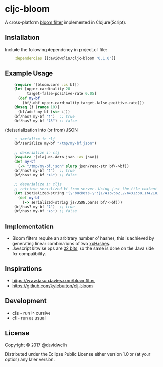# cljc-bloom

A cross-platform [bloom filter](https://en.wikipedia.org/wiki/Bloom_filter) implemented in Clojure(Script).

## Installation

Include the following dependency in project.clj file:
```clojure
    :dependencies [[davidwclin/cljc-bloom "0.1.0"]]
```
## Example Usage
```clojure
    (require '[bloom.core :as bf]) 
    (let [upper-cardinality 20
          target-false-positive-rate 0.05]
      (def my-bf
        (bf/->bf upper-cardinality target-false-positive-rate)))
    (doseq [i (range 10)]
      (bf/add! my-bf (str i)))
    (bf/has? my-bf "4")  ;; true
    (bf/has? my-bf "45") ;; false
```

(de)serialization into (or from) JSON    
```clojure
    ;; serialize in clj
    (bf/serialize my-bf "/tmp/my-bf.json")
    
    ;; deserialize in clj
    (require '[clojure.data.json :as json])
    (def my-bf
      (-> "/tmp/my-bf.json" slurp json/read-str bf/->bf))
    (bf/has? my-bf "4")  ;; true
    (bf/has? my-bf "45") ;; false
    
    ;; deserialize in cljs
    ;; retrieve serialized bf from server. Using just the file content as an example here.
    (let [serialized-string "{\"buckets-\":[174137362,276431338,1342183560,-1029155791],\"seed\":8461509,\"m\":128,\"k\":5}"]
      (def my-bf
        (-> serialized-string js/JSON.parse bf/->bf)))
    (bf/has? my-bf "4")  ;; true
    (bf/has? my-bf "45") ;; false
```
## Implementation

* Bloom filters require an arbitrary number of hashes, this is achieved by generating linear combinations
  of two [xxHashes](http://cyan4973.github.io/xxHash/).
* Javscript bitwise ops are [32 bits](https://developer.mozilla.org/en-US/docs/Web/JavaScript/Reference/Operators/Bitwise_Operators),
  so the same is done on the Java side for compatibility. 

## Inspirations

* https://www.jasondavies.com/bloomfilter
* https://github.com/kyleburton/clj-bloom

## Development 

* cljs - [run in cursive](https://github.com/bhauman/lein-figwheel/wiki/Running-figwheel-in-a-Cursive-Clojure-REPL)
* clj - run as usual

## License

Copyright © 2017 @davidwclin

Distributed under the Eclipse Public License either version 1.0 or (at
your option) any later version.
